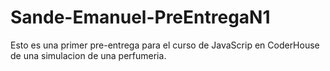 # Sande-Emanuel-PreEntregaN1

Esto es una primer pre-entrega para el curso de JavaScrip en CoderHouse de una simulacion de una perfumeria.
